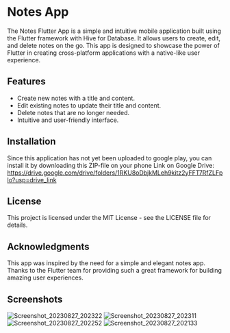 # Notes App
The Notes Flutter App is a simple and intuitive mobile application built using the Flutter framework with Hive for Database. It allows users to create, edit, and delete notes on the go. This app is designed to showcase the power of Flutter in creating cross-platform applications with a native-like user experience.

## Features
- Create new notes with a title and content.
- Edit existing notes to update their title and content.
- Delete notes that are no longer needed.
- Intuitive and user-friendly interface.
 
## Installation
Since this application has not yet been uploaded to google play, you can install it by downloading this ZIP-file on your phone
Link on Google Drive: https://drive.google.com/drive/folders/1RKU8oDbjkMLeh9kitz2yFFT7RfZLFplo?usp=drive_link

## License
This project is licensed under the MIT License - see the LICENSE file for details.

## Acknowledgments
This app was inspired by the need for a simple and elegant notes app.
Thanks to the Flutter team for providing such a great framework for building amazing user experiences.

## Screenshots
![Screenshot_20230827_202322](https://github.com/val3rkq/Notes/assets/87361814/9f57dc1a-3286-4426-a742-f7eac379d070)
![Screenshot_20230827_202311](https://github.com/val3rkq/Notes/assets/87361814/9fc9706c-aa47-4ce9-bdff-78df5dd6c362)
![Screenshot_20230827_202252](https://github.com/val3rkq/Notes/assets/87361814/067b3447-83f7-4591-a8eb-f65931f3341d)
![Screenshot_20230827_202133](https://github.com/val3rkq/Notes/assets/87361814/6ba38f9c-99fd-45d2-9c2a-0a17bb6545e8)
